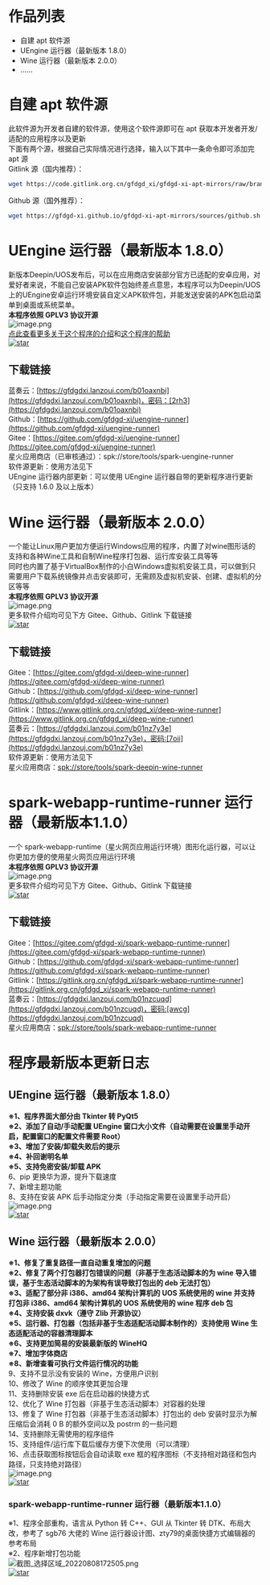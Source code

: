 # 作品列表
- 自建 apt 软件源
- UEngine 运行器（最新版本 1.8.0）
- Wine 运行器（最新版本 2.0.0）
- ……

# 自建 apt 软件源
此软件源为开发者自建的软件源，使用这个软件源即可在 apt 获取本开发者开发/适配的应用程序以及更新  
下面有两个源，根据自己实际情况进行选择，输入以下其中一条命令即可添加完 apt 源  
Gitlink 源（国内推荐）：
```bash
wget https://code.gitlink.org.cn/gfdgd_xi/gfdgd-xi-apt-mirrors/raw/branch/master/sources/gitlink.sh && bash gitlink.sh && rm gitlink.sh
```
Github 源（国外推荐）：
```bash
wget https://gfdgd-xi.github.io/gfdgd-xi-apt-mirrors/sources/github.sh && bash github.sh && rm github.sh
```

# UEngine 运行器（最新版本 1.8.0）
新版本Deepin/UOS发布后，可以在应用商店安装部分官方已适配的安卓应用，对爱好者来说，不能自己安装APK软件包始终差点意思，本程序可以为Deepin/UOS上的UEngine安卓运行环境安装自定义APK软件包，并能发送安装的APK包启动菜单到桌面或系统菜单。   
**本程序依照 GPLV3 协议开源**  
![image.png](https://storage.deepin.org/thread/202208140944423790_image.png)  
[点此查看更多关于这个程序的介绍](https://gfdgd-xi.github.io/uengine-runner/)和[这个程序的帮助](https://gfdgd-xi.github.io/uengine-runner/Help)  
[![star](https://gitee.com/gfdgd-xi/uengine-runner/badge/star.svg?theme=dark)](https://gitee.com/gfdgd-xi/uengine-runner/stargazers)  
## 下载链接
蓝奏云：[https://gfdgdxi.lanzoui.com/b01oaxnbi](https://gfdgdxi.lanzoui.com/b01oaxnbi)，密码：[2rh3](https://gfdgdxi.lanzoui.com/b01oaxnbi)  
Github：[https://github.com/gfdgd-xi/uengine-runner](https://github.com/gfdgd-xi/uengine-runner)  
Gitee：[https://gitee.com/gfdgd-xi/uengine-runner](https://gitee.com/gfdgd-xi/uengine-runner)  
星火应用商店（已审核通过）：spk://store/tools/spark-uengine-runner  
软件源更新：使用方法见下  
UEngine 运行器内部更新：可以使用 UEngine 运行器自带的更新程序进行更新（只支持 1.6.0 及以上版本）  

# Wine 运行器（最新版本 2.0.0）
一个能让Linux用户更加方便运行Windows应用的程序，内置了对wine图形话的支持和各种Wine工具和自制Wine程序打包器、运行库安装工具等等  
同时也内置了基于VirtualBox制作的小白Windows虚拟机安装工具，可以做到只需要用户下载系统镜像并点击安装即可，无需顾及虚拟机安装、创建、虚拟机的分区等等  
**本程序依照 GPLV3 协议开源**  
![image.png](https://storage.deepin.org/thread/202208140946222834_image.png)  
更多软件介绍均可见下方 Gitee、Github、Gitlink 下载链接  
[![star](https://gitee.com/gfdgd-xi/deep-wine-runner/badge/star.svg?theme=dark)](https://gitee.com/gfdgd-xi/deep-wine-runner/stargazers)  
## 下载链接
Gitee：[https://gitee.com/gfdgd-xi/deep-wine-runner](https://gitee.com/gfdgd-xi/deep-wine-runner)  
Github：[https://github.com/gfdgd-xi/deep-wine-runner](https://github.com/gfdgd-xi/deep-wine-runner)  
Gitlink：[https://www.gitlink.org.cn/gfdgd_xi/deep-wine-runner](https://www.gitlink.org.cn/gfdgd_xi/deep-wine-runner)  
蓝奏云：[https://gfdgdxi.lanzouj.com/b01nz7y3e](https://gfdgdxi.lanzouj.com/b01nz7y3e)，密码:[7oii](https://gfdgdxi.lanzouj.com/b01nz7y3e)  
软件源更新：使用方法见下  
星火应用商店：[spk://store/tools/spark-deepin-wine-runner](spk://store/tools/spark-deepin-wine-runner)  

# spark-webapp-runtime-runner 运行器（最新版本1.1.0）
一个 spark-webapp-runtime（星火网页应用运行环境）图形化运行器，可以让你更加方便的使用星火网页应用运行环境  
**本程序依照 GPLV3 协议开源**  
![image.png](https://storage.deepin.org/thread/202208140957462252_image.png)   
更多软件介绍均可见下方 Gitee、Github、Gitlink 下载链接  
[![star](https://gitee.com/gfdgd-xi/spark-webapp-runtime-runner/badge/star.svg?theme=dark)](https://gitee.com/gfdgd-xi/spark-webapp-runtime-runner/stargazers)  
## 下载链接
Gitee：[https://gitee.com/gfdgd-xi/spark-webapp-runtime-runner](https://gitee.com/gfdgd-xi/spark-webapp-runtime-runner)  
Github：[https://github.com/gfdgd-xi/spark-webapp-runtime-runner](https://github.com/gfdgd-xi/spark-webapp-runtime-runner)  
Gitlink：[https://gitlink.org.cn/gfdgd_xi/spark-webapp-runtime-runner](https://gitlink.org.cn/gfdgd_xi/spark-webapp-runtime-runner)  
蓝奏云：[https://gfdgdxi.lanzouj.com/b01nzcuqd](https://gfdgdxi.lanzouj.com/b01nzcuqd)，密码:[awcg](https://gfdgdxi.lanzouj.com/b01nzcuqd)  
星火应用商店：[spk://store/tools/spark-webapp-runtime-runner](spk://store/tools/spark-webapp-runtime-runner)

# 程序最新版本更新日志
## UEngine 运行器（最新版本 1.8.0）
**※1、程序界面大部分由 Tkinter 转 PyQt5**  
**※2、添加了自动/手动配置 UEngine 窗口大小文件（自动需要在设置里手动开启，配置窗口的配置文件需要 Root）**  
**※3、增加了安装/卸载失败后的提示**  
**※4、补回谢明名单**  
**※5、支持免密安装/卸载 APK**  
6、pip 更换华为源，提升下载速度  
7、新增主题功能   
8、支持在安装 APK 后手动指定分类（手动指定需要在设置里手动开启）   
![image.png](https://storage.deepin.org/thread/202207271700065629_image.png)  
[![star](https://gitee.com/gfdgd-xi/uengine-runner/badge/star.svg?theme=dark)](https://gitee.com/gfdgd-xi/uengine-runner/stargazers)  

## Wine 运行器（最新版本 2.0.0）
**※1、修复了重复路径一直自动重复增加的问题**  
**※2、修复了两个打包器打包错误的问题（非基于生态活动脚本的为 wine 导入错误，基于生态活动脚本的为架构有误导致打包出的 deb 无法打包）**  
**※3、适配了部分非 i386、amd64 架构计算机的 UOS 系统使用的 wine 并支持打包非 i386、amd64 架构计算机的 UOS 系统使用的 wine 程序 deb 包**  
**※4、支持安装 dxvk（遵守 Zlib 开源协议）**  
**※5、运行器、打包器（包括非基于生态适配活动脚本制作的）支持使用 Wine 生态适配活动的容器清理脚本**  
**※6、支持更加简易的安装最新版的 WineHQ**  
**※7、增加字体商店**  
**※8、新增查看可执行文件运行情况的功能**  
9、支持不显示没有安装的 Wine，方便用户识别  
10、修改了 Wine 的顺序使其更加合理  
11、支持删除安装 exe 后在启动器的快捷方式  
12、优化了 Wine 打包器（非基于生态活动脚本）对容器的处理  
13、修复了 Wine 打包器（非基于生态活动脚本）打包出的 deb 安装时显示为解压缩后会消耗 0 B 的额外空间以及 postrm 的一些问题  
14、支持删除无需使用的程序组件  
15、支持组件/运行库下载后缓存方便下次使用（可以清理）  
16、点击获取图标按钮后会自动读取 exe 框的程序图标（不支持相对路径和包内路径，只支持绝对路径）  
![image.png](https://storage.deepin.org/thread/202208131811324016_image.png)  
[![star](https://gitee.com/gfdgd-xi/deep-wine-runner/badge/star.svg?theme=dark)](https://gitee.com/gfdgd-xi/deep-wine-runner/stargazers)  

### spark-webapp-runtime-runner 运行器（最新版本1.1.0）
※1、程序全部重构，语言从 Python 转 C++、GUI 从 Tkinter 转 DTK、布局大改，参考了 sgb76 大佬的 Wine 运行器设计图、zty79的桌面快捷方式编辑器的参考布局  
※2、程序新增打包功能  
![截图_选择区域_20220808172505.png](https://storage.deepin.org/thread/202208081725151597_截图_选择区域_20220808172505.png)   
[![star](https://gitee.com/gfdgd-xi/spark-webapp-runtime-runner/badge/star.svg?theme=dark)](https://gitee.com/gfdgd-xi/spark-webapp-runtime-runner/stargazers)  